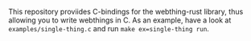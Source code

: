 This repository proviides C-bindings for the webthing-rust library, thus allowing you to write webthings in C.
As an example, have a look at `examples/single-thing.c` and run `make ex=single-thing run`.
